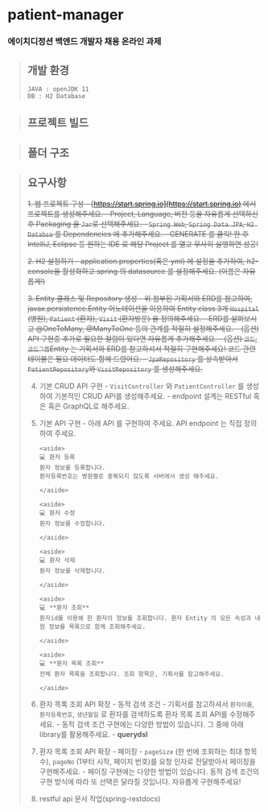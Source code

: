 # patient-manager
### 에이치디정션 백엔드 개발자 채용 온라인 과제


> ## 개발 환경
>```
>JAVA : openJDK 11
>DB : H2 Database
>```

> ## 프로젝트 빌드

> ## 폴더 구조 

> ## 요구사항
> ~~1. 웹 프로젝트 구성
     - [https://start.spring.io](https://start.spring.io) 에서 프로젝트를 생성해주세요.
     - Project, Language, 버전 등을 자유롭게 선택하신 후 Packaging 을 `Jar`로 선택해주세요.
     - `Spring Web`, `Spring Data JPA`, `H2 Databse` 를 Dependencies 에 추가해주세요.
     - GENERATE 를 클릭! 한 후 IntelliJ, Eclipse 등 원하는 IDE 로 해당 Project 를 열고 무사히 실행하면 성공!~~
>
> ~~2. H2 설정하기
    - application.properties(혹은 yml) 에 설정을 추가하여, h2-console을 활성화하고 spring 의 datasource 를 설정해주세요. (이름은 자유롭게!)~~
>
> ~~3. Entity 클래스 및 Repository 생성
    - 위 첨부된 기획서와 ERD를 참고하여, javax.persistence.Entity 어노테이션을 이용하여 Entity class 3개 `Hospital` (병원), `Patient` (환자), `Visit` (환자방문) 을 정의해주세요.
        - ERD를 살펴보시고 @OneToMany, @ManyToOne 등의 관계를 적절히 설정해주세요.
        - (옵션) API 구현중 추가로 필요한 컬럼이 있다면 자유롭게 추가해주세요.
        - (옵션) `코드`, `코드그룹`Entity 는 기획서와 ERD를 참고하셔서 적절히 구현해주세요! 코드 관련 테이블은 필요 데이터도 함께 드렸어요.
    - `JpaRepository` 를 상속받아서 `PatientRepository`와 `VisitRepository` 를 생성해주세요.~~
>	
> 4. 기본 CRUD API 구현
    - `VisitController` 와 `PatientController` 를 생성하여 기본적인 CRUD API를 생성해주세요.
    - endpoint 설계는 RESTful 혹은 혹은 GraphQL로 해주세요.
> 5. 기본 API 구현
    - 아래 API 를 구현하여 주세요. API endpoint 는 직접 정의하여 주세요.
>
>        <aside>
>        💻 환자 등록
>        환자 정보를 등록합니다.
>        환자등록번호는 병원별로 중복되지 않도록 서버에서 생성 해주세요.
>
>        </aside>
>
>        <aside>
>        💻 환자 수정
>        환자 정보를 수정합니다.
>
>        </aside>
>
>        <aside>
>        💻 환자 삭제
>        환자 정보를 삭제합니다.
>
>        </aside>
>
>        <aside>
>        💻 **환자 조회**
>        환자id를 이용해 한 환자의 정보를 조회합니다. 환자 Entity 의 모든 속성과 내원 정보를 목록으로 함께 조회해주세요.
>
>        </aside>
>
>        <aside>
>        💻 **환자 목록 조회**
>        전체 환자 목록을 조회합니다. 조회 항목은, 기획서를 참고해주세요.
>
>        </aside>
>
> 6. 환자 목록 조회 API 확장 - 동적 검색 조건
    - 기획서를 참고하셔서 `환자이름`, `환자등록번호`, `생년월일` 로 환자를 검색하도록 환자 목록 조회 API를 수정해주세요.
    - 동적 검색 조건 구현에는 다양한 방법이 있습니다. 그 중에 아래 library를 활용해주세요.
        - **querydsl**
> 7. 환자 목록 조회 API 확장 - 페이징
    - `pageSize` (한 번에 조회하는 최대 항목 수), `pageNo` (1부터 시작, 페이지 번호)를 요청 인자로 전달받아서 페이징을 구현해주세요.
    - 페이징 구현에는 다양한 방법이 있습니다. 동적 검색 조건의 구현 방식에 따라 또 선택은 달라질 것입니다. 자유롭게 구현해주세요!
> 8. restful api 문서 작업(spring-restdocs)